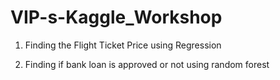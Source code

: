 # VIP-s-Kaggle_Workshop

1. Finding the Flight Ticket Price using Regression

2. Finding if bank loan is approved or not using random forest
